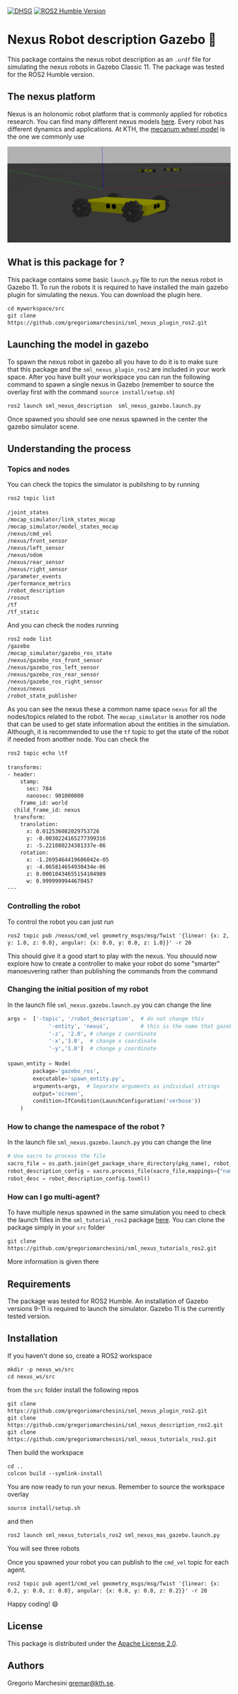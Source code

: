 [![DHSG](https://img.shields.io/badge/KTH-DHSG-green)](https://www.example.com/dhsg) [![ROS2 Humble Version](https://img.shields.io/badge/ROS2-Humble-orange)](https://www.example.com/ros2)






# Nexus Robot description Gazebo :robot:

This package contains the nexus robot description as an `.urdf` file for simulating the nexus robots in Gazebo Classic 11. The package was tested for the ROS2 Humble version. 

## The nexus platform
Nexus is an holonomic robot platform that is commonly applied for robotics research. You can find many different nexus models [here](https://www.nexusrobot.com/product/product-category/robot-kits). Every robot has different dynamics and applications. At KTH, the [mecanum wheel model](https://www.nexusrobot.com/product/4wd-mecanum-wheel-mobile-arduino-robotics-car-10011.html) is the one we commonly use



![Alt text](resource/nexus.png?raw=true "Title")

## What is this package for ?
This package contains some basic `launch.py` file to run the nexus robot in Gazebo 11. To run the robots it is required to have installed the main gazebo plugin for simulating the nexus. You can download the plugin here.

```
cd myworkspace/src
git clone https://github.com/gregoriomarchesini/sml_nexus_plugin_ros2.git
```


## Launching the model in gazebo
To spawn the nexus robot in gazebo all you have to do it is to make sure that this package and the `sml_nexus_plugin_ros2` are included in your work space. After you have built your workspace you can run the following command to spawn a single nexus in Gazebo (remember to source the overlay first with the command `source install/setup.sh`)


```
ros2 launch sml_nexus_description  sml_nexus_gazebo.launch.py 
```

Once spawned you should see one nexus spawned in the center the gazebo simulator scene.

## Understanding the process 
### Topics and nodes
You can check the topics the simulator is publishing to by running 
```
ros2 topic list 

/joint_states
/mocap_simulator/link_states_mocap
/mocap_simulator/model_states_mocap
/nexus/cmd_vel
/nexus/front_sensor
/nexus/left_sensor
/nexus/odom
/nexus/rear_sensor
/nexus/right_sensor
/parameter_events
/performance_metrics
/robot_description
/rosout
/tf
/tf_static
```
And you can check the nodes running 

```
ros2 node list 
/gazebo
/mocap_simulator/gazebo_ros_state
/nexus/gazebo_ros_front_sensor
/nexus/gazebo_ros_left_sensor
/nexus/gazebo_ros_rear_sensor
/nexus/gazebo_ros_right_sensor
/nexus/nexus
/robot_state_publisher

```

As you can see the nexus these a common name space `nexus` for all the nodes/topics related to the robot. The `mocap_simulator` is another ros node that can be used to get state information about the entities in the simulation. Although, it is recommended to use the `tf` topic to get the state of the robot if needed from another node. You can check the 

```
ros2 topic echo \tf

transforms:
- header:
    stamp:
      sec: 784
      nanosec: 901000000
    frame_id: world
  child_frame_id: nexus
  transform:
    translation:
      x: 0.012536082029753726
      y: -0.0030224165277399316
      z: -5.221080234381337e-06
    rotation:
      x: -1.2695464419606042e-05
      y: -4.065814654930434e-06
      z: 0.00010434655154104989
      w: 0.9999999944670457
---
```
### Controlling the robot 
To control the robot you can just run 

```
ros2 topic pub /nexus/cmd_vel geometry_msgs/msg/Twist '{linear: {x: 2, y: 1.0, z: 0.0}, angular: {x: 0.0, y: 0.0, z: 1.0}}' -r 20
```

This should give it a good start to play with the nexus. You shouuld now explore how to create a controller to make your robot do some "smarter" manoeuvering rather than publishing the commands from the command 

### Changing the initial position of my robot 
In the launch file `sml_nexus.gazebo.launch.py` you can change the line 

```python
args =  ['-topic', '/robot_description',  # do not change this 
             '-entity', 'nexus',          # this is the name that gazebo will reserve for your model (this is also the name that you will see in the \mocap_simulator topic)
             '-z', '2.0', # change z coordinate
             '-x','3.0',  # change x coordinate
             '-y','1.0']  # change y coordinate

spawn_entity = Node(
        package='gazebo_ros',
        executable='spawn_entity.py',
        arguments=args,  # Separate arguments as individual strings
        output='screen',
        condition=IfCondition(LaunchConfiguration('verbose'))
    )
```





### How to change the namespace of the robot ?

In the launch file `sml_nexus.gazebo.launch.py` you can change the line 

```python
# Use xacro to process the file
xacro_file = os.path.join(get_package_share_directory(pkg_name), robot_xacro_subpath)
robot_description_config = xacro.process_file(xacro_file,mappings={"namespace":"nexus"}) # put here a cool name!
robot_desc = robot_description_config.toxml()  

```
### How can I go multi-agent?
To have multiple nexus spawned in the same simulation you need to check the launch filles in the `sml_tutorial_ros2` package [here](https://github.com/gregoriomarchesini/sml_nexus_tutorials_ros2.git). You can clone the package simply in your `src` folder

```
git clone https://github.com/gregoriomarchesini/sml_nexus_tutorials_ros2.git
```

More information is given there


## Requirements
The package was tested for ROS2 Humble. An installation of Gazebo versions 9-11 is required to launch the simulator. Gazebo 11 is the currently tested version.


## Installation 

If you haven't done so, create a ROS2 workspace 

```
mkdir -p nexus_ws/src
cd nexus_ws/src
```
from the `src` folder install the following repos

```
git clone https://github.com/gregoriomarchesini/sml_nexus_plugin_ros2.git
git clone https://github.com/gregoriomarchesini/sml_nexus_description_ros2.git
git clone https://github.com/gregoriomarchesini/sml_nexus_tutorials_ros2.git
```

Then build the workspace 

```
cd ..
colcon build --symlink-install
```
You are now ready to run your nexus. Remember to source the workspace overlay 

```
source install/setup.sh
```
and then 
```
ros2 launch sml_nexus_tutorials_ros2 sml_nexus_mas_gazebo.launch.py
```

You will see three robots 


Once you spawned your robot you can publish to the `cmd_vel` topic for each agent.

```
ros2 topic pub agent1/cmd_vel geometry_msgs/msg/Twist '{linear: {x: 0.2, y: 0.0, z: 0.0}, angular: {x: 0.0, y: 0.0, z: 0.2}}' -r 20
```


Happy coding! :smile:


## License

This package is distributed under the [Apache License 2.0](LICENSE).

## Authors

Gregorio Marchesini [gremar@kth.se](mailto:gremar@kth.se).
